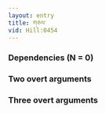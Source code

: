 ```yaml
---
layout: entry
title: གཅལ་
vid: Hill:0454
---
```

### Dependencies (N = 0)


### Two overt arguments


### Three overt arguments
